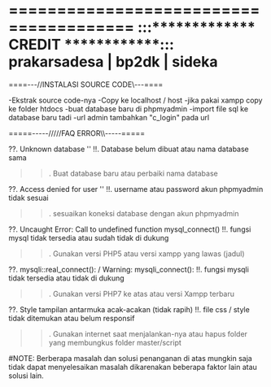=======================================
:::************* CREDIT ************:::
prakarsadesa | bp2dk | sideka
=======================================

====---//INSTALASI SOURCE CODE\\---====

-Ekstrak source code-nya
-Copy ke localhost / host
-jika pakai xampp copy ke folder htdocs
-buat database baru di phpmyadmin
-import file sql ke database baru tadi
-url admin tambahkan "c_login" pada url


=====-----/////FAQ ERROR\\\\\-----=====

??. Unknown database ''
!!. Database belum dibuat atau nama database sama
>>. Buat database baru atau perbaiki nama database

??. Access denied for user ''
!!. username atau password akun phpmyadmin tidak sesuai
>>. sesuaikan koneksi database dengan akun phpmyadmin

??. Uncaught Error: Call to undefined function mysql_connect()
!!. fungsi mysql tidak tersedia atau sudah tidak di dukung
>>. Gunakan versi PHP5 atau versi xampp yang lawas (jadul)

??. mysqli::real_connect(): / Warning: mysqli_connect():
!!. fungsi mysqli tidak tersedia atau tidak di dukung
>>. Gunakan versi PHP7 ke atas atau versi Xampp terbaru

??. Style tampilan antarmuka acak-acakan (tidak rapih)
!!. file css / style tidak ditemukan atau belum responsif
>>. Gunakan internet saat menjalankan-nya atau hapus folder yang membungkus folder master/script


#NOTE:
Berberapa masalah dan solusi penanganan di atas mungkin saja tidak dapat
menyelesaikan masalah dikarenakan beberapa faktor lain atau solusi lain.
